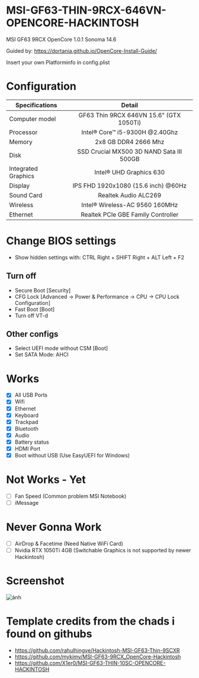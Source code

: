 # MSI-GF63-THIN-9RCX-646VN-OPENCORE-HACKINTOSH

MSI GF63 9RCX OpenCore 1.0.1 Sonoma 14.6

Guided by: https://dortania.github.io/OpenCore-Install-Guide/

Insert your own Platforminfo in config.plist

# Configuration


| Specifications      | Detail        |
| ------------- |:-------------:|
| Computer model    | GF63 Thin 9RCX 646VN 15.6" (GTX 1050Ti) |
| Processor      |  Intel® Core™ i5-9300H @2.40Ghz      |
| Memory | 2x8 GB DDR4 2666 Mhz     |
|    Disk   |    SSD Crucial MX500 3D NAND Sata III 500GB   |
| Integrated Graphics | Intel® UHD Graphics 630 |
| Display  | IPS FHD 1920x1080 (15.6 inch) @60Hz |
| Sound Card     | Realtek Audio ALC269   |
| Wireless | Intel® Wireless-AC 9560 160MHz  |
| Ethernet | Realtek PCIe GBE Family Controller  |

# Change BIOS settings

- Show hidden settings with: CTRL Right + SHIFT Right + ALT Left + F2

## Turn off 

- Secure Boot [Security]
- CFG Lock [Advanced -> Power & Performance -> CPU -> CPU Lock Configuration]
- Fast Boot [Boot]
- Turn off VT-d

## Other configs

- Select UEFI mode without CSM [Boot]
- Set SATA Mode: AHCI

# Works

- [x] All USB Ports
- [x] Wifi
- [x] Ethernet
- [x] Keyboard
- [x] Trackpad
- [x] Bluetooth
- [x] Audio
- [x] Battery status
- [x] HDMI Port
- [x] Boot without USB (Use EasyUEFI for Windows)

# Not Works - Yet

- [ ] Fan Speed (Common problem MSI Notebook)
- [ ] iMessage

# Never Gonna Work

- [ ] AirDrop & Facetime (Need Native WiFi Card)
- [ ] Nvidia RTX 1050Ti 4GB (Switchable Graphics is not supported by newer Hackintosh)

# Screenshot

![ảnh](https://github.com/user-attachments/assets/ea019e5d-90c0-4de1-8834-a882c5d2d0db)


# Template credits from the chads i found on githubs
- https://github.com/rahulhingve/Hackintosh-MSI-GF63-Thin-9SCXR
- https://github.com/mykimy/MSI-GF63-9RCX_OpenCore-Hackintosh
- https://github.com/X1er0/MSI-GF63-THIN-10SC-OPENCORE-HACKINTOSH
